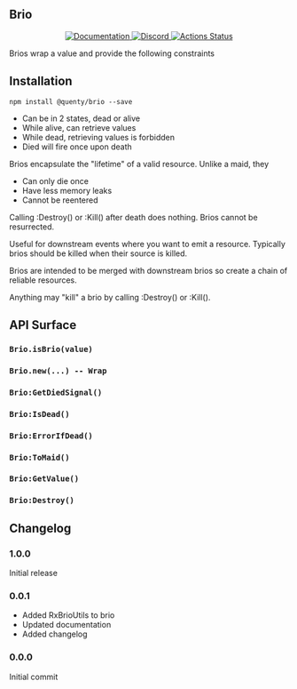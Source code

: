 ## Brio
<div align="center">
  <a href="http://quenty.github.io/api/">
    <img src="https://img.shields.io/badge/docs-website-green.svg" alt="Documentation" />
  </a>
  <a href="https://discord.gg/mhtGUS8">
    <img src="https://img.shields.io/badge/discord-nevermore-blue.svg" alt="Discord" />
  </a>
  <a href="https://github.com/Quenty/NevermoreEngine/actions">
    <img src="https://github.com/Quenty/NevermoreEngine/workflows/luacheck/badge.svg" alt="Actions Status" />
  </a>
</div>

Brios wrap a value and provide the following constraints

## Installation
```
npm install @quenty/brio --save
```

- Can be in 2 states, dead or alive
- While alive, can retrieve values
- While dead, retrieving values is forbidden
- Died will fire once upon death

Brios encapsulate the "lifetime" of a valid resource. Unlike a maid, they
- Can only die once
- Have less memory leaks
- Cannot be reentered

Calling :Destroy() or :Kill() after death does nothing. Brios cannot be resurrected.

Useful for downstream events where you want to emit a resource. Typically
brios should be killed when their source is killed.

Brios are intended to be merged with downstream brios so create a chain of reliable
resources.

Anything may "kill" a brio by calling :Destroy() or :Kill().

## API Surface

### `Brio.isBrio(value)`

### `Brio.new(...) -- Wrap`

### `Brio:GetDiedSignal()`

### `Brio:IsDead()`

### `Brio:ErrorIfDead()`

### `Brio:ToMaid()`

### `Brio:GetValue()`

### `Brio:Destroy()`

## Changelog

### 1.0.0
Initial release

### 0.0.1
- Added RxBrioUtils to brio
- Updated documentation
- Added changelog

### 0.0.0
Initial commit